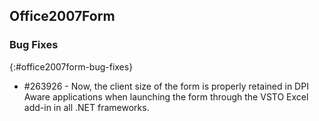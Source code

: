 ## Office2007Form

### Bug Fixes
{:#office2007form-bug-fixes}

* \#263926 - Now, the client size of the form is properly retained in DPI Aware applications when launching the form through the VSTO Excel add-in in all .NET frameworks.